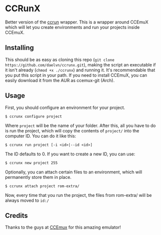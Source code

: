 # CCRunX
Better version of the [ccrun](https://github.com/daelvn/ccrun) wrapper. This is a wrapper around CCEmuX which will let you create environments and run your projects inside CCEmuX.

## Installing
This should be as easy as cloning this repo (`git clone https://github.com/daelvn/ccrunx.git`), making the script an executable if it isn't already (`chmod +x ./ccrunx`) and running it. It's recommendable that you put this script in your path. If you need to install CCEmuX, you can easily download it from the AUR as ccemux-git (Arch).

## Usage
First, you should configure an environment for your project.
```
$ ccrunx configure project
```
Where `project` will be the name of your folder. After this, all you have to do is run the project, which will copy the contents of `project/` into the computer ID. You can do it like this:
```
$ ccrunx run project [-i <id>|--id <id>]
```
The ID defaults to 0. If you want to create a new ID, you can use:
```
$ ccrunx new project 255
```
Optionally, you can attach certain files to an environment, which will permanently store them in place.
```
$ ccrunx attach project rom-extra/
```
Now, every time that you run the project, the files from rom-extra/ will be always moved to `id:/`

## Credits
Thanks to the guys at [CCEmux](https://github.com/CCEmuX/CCEmuX) for this amazing emulator!

